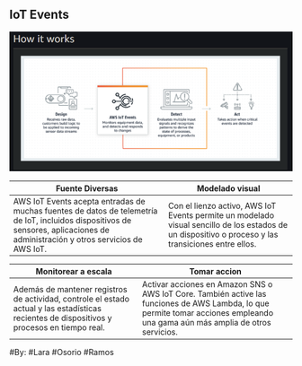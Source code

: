 ## IoT Events
![](HowItWorks.PNG)

Fuente Diversas | Modelado visual 
------------ | -------------
AWS IoT Events acepta entradas de muchas fuentes de datos de telemetría de IoT, incluidos dispositivos de sensores, aplicaciones de administración y otros servicios de AWS IoT.|  Con el lienzo activo, AWS IoT Events permite un modelado visual sencillo de los estados de un dispositivo o proceso y las transiciones entre ellos.

Monitorear a escala |Tomar accion 
------------ | -------------
Además de mantener registros de actividad, controle el estado actual y las estadísticas recientes de dispositivos y procesos en tiempo real. | Activar acciones en Amazon SNS o AWS IoT Core. También active las funciones de AWS Lambda, lo que permite tomar acciones empleando una gama aún más amplia de otros servicios.

#By:
#Lara
#Osorio
#Ramos
